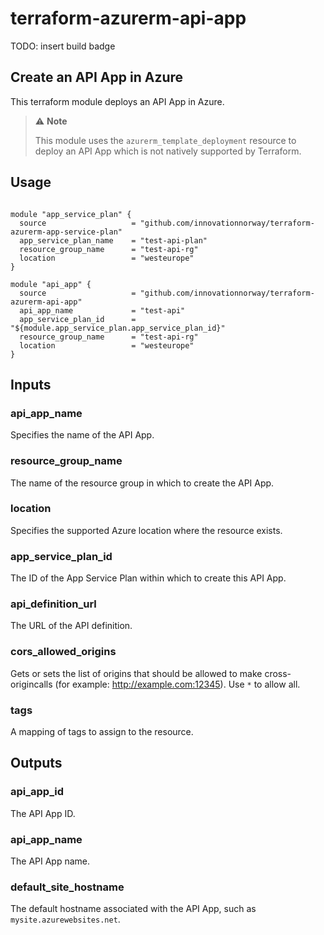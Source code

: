 # terraform-azurerm-api-app

TODO: insert build badge

## Create an API App in Azure

This terraform module deploys an API App in Azure.

> 
> ⚠️ **Note**
>
> This module uses the `azurerm_template_deployment` resource to deploy an API App which is not natively supported by Terraform.
>

## Usage

```hcl

module "app_service_plan" {
  source                   = "github.com/innovationnorway/terraform-azurerm-app-service-plan"
  app_service_plan_name    = "test-api-plan"
  resource_group_name      = "test-api-rg"
  location                 = "westeurope"
}

module "api_app" {
  source                   = "github.com/innovationnorway/terraform-azurerm-api-app"
  api_app_name             = "test-api"
  app_service_plan_id      = "${module.app_service_plan.app_service_plan_id}"
  resource_group_name      = "test-api-rg"
  location                 = "westeurope"
}

```

## Inputs

### api_app_name

Specifies the name of the API App.

### resource_group_name

The name of the resource group in which to create the API App.

### location

Specifies the supported Azure location where the resource exists.

### app_service_plan_id

The ID of the App Service Plan within which to create this API App.

### api_definition_url

The URL of the API definition.

### cors_allowed_origins

Gets or sets the list of origins that should be allowed to make cross-origincalls (for example: http://example.com:12345). Use `*` to allow all.

### tags

A mapping of tags to assign to the resource.

## Outputs

### api_app_id

The API App ID.

### api_app_name

The API App name.

### default_site_hostname

The default hostname associated with the API App, such as `mysite.azurewebsites.net`.